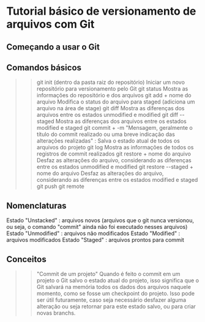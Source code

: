 # Tutorial básico de versionamento de arquivos com Git
## Começando a usar o Git

## Comandos básicos

>> git init (dentro da pasta raiz do repositório)
    Iniciar um novo repositório para versionamento pelo Git
>> git status
    Mostra as informações do repositório e dos arquivos
>> git add + nome do arquivo
    Modifica o status do arquivo para staged (adiciona um arquivo na área de stage) 
>> git diff
    Mostra as diferenças dos arquivos entre os estados unmodified e modified
>> git diff --staged
    Mostra as diferenças dos arquivos entre os estados modified e staged
>> git commit + -m "Mensagem, geralmente o título do commit realizado ou uma breve indicação das alterações realizadas" : 
    Salva o estado atual de todos os arquivos do projeto 
>> git log
    Mostra as informações de todos os registros de commit realizados
>> git restore + nome do arquivo
    Desfaz as alterações do arquivo, considerando as diferenças entre os estados unmodified e modified
>> git restore --staged + nome do arquivo
    Desfaz as alterações do arquivo, considerando as diferenças entre os estados modified e staged
>> git push
>> git remote

## Nomenclaturas

Estado "Unstacked" : arquivos novos (arquivos que o git nunca versionou, ou seja, o comando "commit" ainda não foi executado nesses arquivos)
Estado "Unmodified" : arquivos não modificados
Estado "Modified" : arquivos modificados
Estado "Staged" : arquivos prontos para commit

## Conceitos

>> "Commit de um projeto" 
    Quando é feito o commit em um projeto o Git salvo o estado atual do projeto, isso significa que o Git salvará na memória todos os dados dos arquivos naquele momento, como se fosse um checkpoint do projeto. Isso pode ser útil futuramente, caso seja necessário desfazer alguma alteração ou seja retornar para este estado salvo, ou para criar novas branchs.